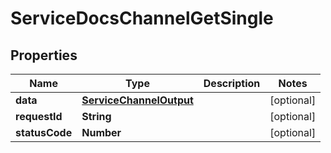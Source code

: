 

# ServiceDocsChannelGetSingle


## Properties

| Name | Type | Description | Notes |
|------------ | ------------- | ------------- | -------------|
|**data** | [**ServiceChannelOutput**](ServiceChannelOutput.md) |  |  [optional] |
|**requestId** | **String** |  |  [optional] |
|**statusCode** | **Number** |  |  [optional] |



